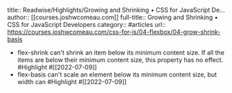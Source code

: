 title:: Readwise/Highlights/Growing and Shrinking • CSS for JavaScript De...
author:: [[courses.joshwcomeau.com]]
full-title:: Growing and Shrinking • CSS for JavaScript Developers
category:: #articles
url:: https://courses.joshwcomeau.com/css-for-js/04-flexbox/04-grow-shrink-basis

- flex-shrink can't shrink an item below its minimum content size. If all the items are below their minimum content size, this property has no effect. #Highlight #[[2022-07-09]]
- flex-basis can't scale an element below its minimum content size, but width can #Highlight #[[2022-07-09]]